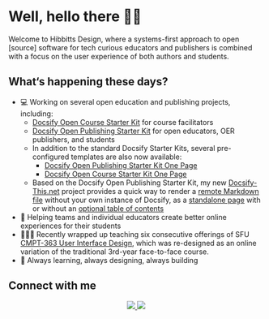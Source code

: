 # Well, hello there 👋🏼

Welcome to Hibbitts Design, where a systems-first approach to open [source] software for tech curious educators and publishers is combined with a focus on the user experience of both authors and students.

## What‘s happening these days?
- 💻 Working on several open education and publishing projects, including:
  - [Docsify Open Course Starter Kit](https://github.com/hibbitts-design/docsify-open-course-starter-kit) for course facilitators
  - [Docsify Open Publishing Starter Kit](https://github.com/hibbitts-design/docsify-open-publishing-starter-kit) for open educators, OER publishers, and students
  - In addition to the standard Docsify Starter Kits, several pre-configured templates are also now available:
    -  [Docsify Open Publishing Starter Kit One Page](https://github.com/hibbitts-design/docsify-open-publishing-starter-kit-one-page)
    -  [Docsify Open Course Starter Kit One Page](https://github.com/hibbitts-design/docsify-open-course-starter-kit-one-page)
  - Based on the Docsify Open Publishing Starter Kit, my new [Docsify-This.net](http://docsify-this.net/) project provides a quick way to render a [remote Markdown file](https://github.com/hibbitts-design/docsify-open-publishing-starter-kit/blob/main/README.md) without your own instance of Docsify, as a [standalone page](https://docsify-this.net/?basePath=https://raw.githubusercontent.com/hibbitts-design/docsify-open-publishing-starter-kit/main/) with or without an [optional table of contents](https://docsify-this.net/?basePath=https://raw.githubusercontent.com/hibbitts-design/docsify-open-publishing-starter-kit/main/&toc=true)
- 🛟 Helping teams and individual educators create better online experiences for their students
- 👨🏼‍🏫 Recently wrapped up teaching six consecutive offerings of SFU [CMPT-363 User Interface Design](https://canvas.sfu.ca/courses/69678), which was re-designed as an online variation of the traditional 3rd-year face-to-face course.
- 🌱 Always learning, always designing, always building

## Connect with me
<p align='center'>
  <a href="https://twitter.com/hibbittsdesign">
    <img src="https://img.shields.io/static/v1?label=Twitter&message=hibbittsdesign&color=blue&style=for-the-badge&logo=twitter&logoColor=white" />
  </a>
  <a href="https://www.linkedin.com/in/paulhibbitts/">
    <img src="https://img.shields.io/static/v1?label=LinkedIn&message=Paul%20Hibbitts&color=0072b1&style=for-the-badge&logo=linkedin&logoColor=white" />
  </a>
</p>
